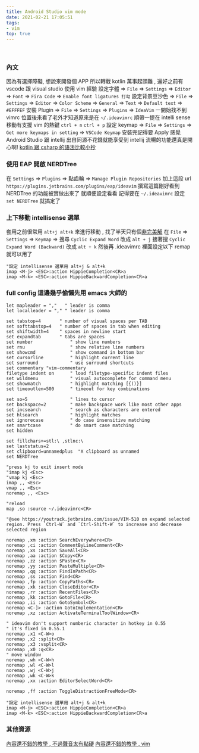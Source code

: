 ```yaml
---
title: Android Studio vim mode
date: 2021-02-21 17:05:51
tags:
- vim
top: true
---
```

&nbsp;
<!-- more -->

### 內文
因為有選擇障礙, 想說來開發個 APP 所以轉戰 kotlin 萬事起頭難 , 還好之前有 vscode 跟 visual studio 使用 vim 經驗
設定字體 => `File` => `Settings` => `Editor` => `Font` => `Fira Code` => `Enable font ligatures 打勾`
設定背景豆沙色 => `File` => `Settings` => `Editor` => `Color Scheme` => `General` => `Text` => `Default text` => `#EFFFEF`
安裝 Plugin => `File` => `Settings` => `Plugins` => `IdeaVim`
一開始找不到 vimrc 位置後來看了老外才知道原來是在 `~/.ideavimrc`
順帶一提在 intelli sense 移動有支援 vim 的熱鍵 `ctrl + n` `ctrl + p`
設定 keymap => `File` => `Settings` => `Get more keymaps in setting` => `VSCode Keymap` 安裝完記得要 Apply
感覺 Android Studio 跟 intellij 出自同源不花錢就能享受到 intellij 流暢的功能還真是開心啊!
[kotlin 跟 csharp 的語法比較小抄](https://ttu.github.io/kotlin-is-like-csharp/)

### 使用 EAP 開啟 NERDTree
在 `Settings` => `Plugins` => 點齒輪 => `Manage Plugin Repositories` 加上這段 url `https://plugins.jetbrains.com/plugins/eap/ideavim`
撰寫這篇剛好看到 NERDTree 的功能被實做出來了 就順便設定看看
記得要在 `~/.ideavimrc` 設定 `set NERDTree` 就搞定了

### 上下移動 intellisense 選單
套用之前很常用 `alt+j alt+k` 來進行移動 , 找了半天只有個[非完美解]( https://stackoverflow.com/questions/30149091/how-to-configure-in-ideavim-ctrl-n-and-ctrl-p-completion-from-vim)
在 `File` => `Settings` => `Keymap` => 搜尋 `Cyclic Expand Word` 改成 `alt + j` 接著搜 `Cyclic Expand Word (Backward)` 改成 `alt + k`
然後再 .ideavimrc 裡面設定以下 remap 就可以用了
```
"設定 intellisense 選單用 alt+j & alt+k
imap <M-j> <ESC>:action HippieCompletion<CR>a
imap <M-k> <ESC>:action HippieBackwardCompletion<CR>a
```

### full config 這邊幾乎偷懶先用 emacs 大師的
```
let mapleader = ","   " leader is comma
let localleader = "," " leader is comma

set tabstop=4       " number of visual spaces per TAB
set softtabstop=4   " number of spaces in tab when editing
set shiftwidth=4    " spaces in newline start
set expandtab       " tabs are spaces
set number              " show line numbers
set rnu                 " show relative line numbers
set showcmd             " show command in bottom bar
set cursorline          " highlight current line
set surround            " use surround shortcuts
set commentary "vim-commentary
filetype indent on      " load filetype-specific indent files
set wildmenu            " visual autocomplete for command menu
set showmatch           " highlight matching [{()}]
set timeoutlen=500      " timeout for key combinations

set so=5                " lines to cursor
set backspace=2         " make backspace work like most other apps
set incsearch           " search as characters are entered
set hlsearch            " highlight matches
set ignorecase          " do case insensitive matching
set smartcase           " do smart case matching
set hidden

set fillchars+=stl:\ ,stlnc:\
set laststatus=2
set clipboard=unnamedplus  "X clipboard as unnamed
set NERDTree

"press kj to exit insert mode
"imap kj <Esc>
"vmap kj <Esc>
imap ,, <Esc>
vmap ,, <Esc>
noremap ,, <Esc>

"reload
map ,so :source ~/.ideavimrc<CR>

"@see https://youtrack.jetbrains.com/issue/VIM-510 on expand selected region. Press `Ctrl-W` and `Ctrl-Shift-W` to increase and decrease selected region

noremap ,xm :action SearchEverywhere<CR>
noremap ,ci :action CommentByLineComment<CR>
noremap ,xs :action SaveAll<CR>
noremap ,aa :action $Copy<CR>
noremap ,zz :action $Paste<CR>
noremap ,yy :action PasteMultiple<CR>
noremap ,qq :action FindInPath<CR>
noremap ,ss :action Find<CR>
noremap ,fp :action CopyPaths<CR>
noremap ,xk :action CloseEditor<CR>
noremap ,rr :action RecentFiles<CR>
noremap ,kk :action GotoFile<CR>
noremap ,ii :action GotoSymbol<CR>
noremap <C-]> :action GotoImplementation<CR>
noremap ,xz :action ActivateTerminalToolWindow<CR>

" ideavim don't support numberic character in hotkey in 0.55
" it's fixed in 0.55.1
noremap ,x1 <C-W>o
noremap ,x2 :split<CR>
noremap ,x3 :vsplit<CR>
noremap ,x0 :q<CR>
" move window
noremap ,wh <C-W>h
noremap ,wl <C-W>l
noremap ,wj <C-W>j
noremap ,wk <C-W>k
noremap ,xx :action EditorSelectWord<CR>

noremap ,ff :action ToggleDistractionFreeMode<CR>

"設定 intellisense 選單用 alt+j & alt+k
imap <M-j> <ESC>:action HippieCompletion<CR>a
imap <M-k> <ESC>:action HippieBackwardCompletion<CR>a
```

### 其他資源
[內容還不錯的教學 , 不過聲音太有點硬](https://www.youtube.com/watch?v=FkL17L_gokc)
[內容還不錯的教學 , vim ](https://www.youtube.com/watch?v=Yk4s-WLjxug)

